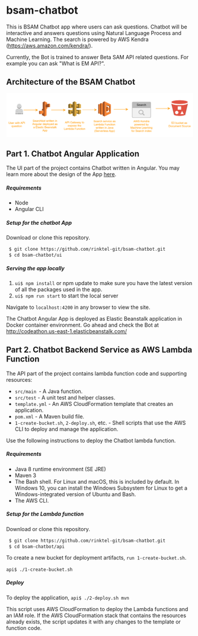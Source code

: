 # bsam-chatbot
This is BSAM Chatbot app where users can ask questions. Chatbot will be interactive and answers questions using Natural Language Process and Machine Learning. The search is powered by AWS Kendra (https://aws.amazon.com/kendra/).

Currently, the Bot is trained to answer Beta SAM API related questions. For example you can ask "What is EM API?".

## Architecture of the BSAM Chatbot
![Alt text](ui/images/Codeathon-Architecture.png?raw=true "Title")

## Part 1. Chatbot Angular Application
The UI part of the project contains Chatbot written in Angular. You may learn more about the design of the App [here](ui/README.md).

##### Requirements
* Node
* Angular CLI

##### Setup for the chatbot App
Download or clone this repository.
```
 $ git clone https://github.com/rinktel-git/bsam-chatbot.git
 $ cd bsam-chatbot/ui
```
##### Serving the app locally
1. `ui$ npm install` or npm update to make sure you have the latest version of all the packages used in the app.
2. `ui$ npm run start` to start the local server

Navigate to `localhost:4200` in any browser to view the site.

The Chatbot Angular App is deployed as Elastic Beanstalk application in Docker container environment. Go ahead and check the Bot at http://codeathon.us-east-1.elasticbeanstalk.com/


## Part 2. Chatbot Backend Service as AWS Lambda Function
The API part of the project contains lambda function code and supporting resources:

* `src/main `- A Java function.
* `src/test` - A unit test and helper classes.
* `template.yml` - An AWS CloudFormation template that creates an application.
* `pom.xml` - A Maven build file.
* `1-create-bucket.sh`, `2-deploy.sh`, etc. - Shell scripts that use the AWS CLI to deploy and manage the application.

Use the following instructions to deploy the Chatbot lambda function.

##### Requirements
* Java 8 runtime environment (SE JRE)
* Maven 3
* The Bash shell. For Linux and macOS, this is included by default. In Windows 10, you can install the Windows Subsystem for Linux to get a Windows-integrated version of Ubuntu and Bash.
* The AWS CLI.

##### Setup for the Lambda function
Download or clone this repository.
```
 $ git clone https://github.com/rinktel-git/bsam-chatbot.git
 $ cd bsam-chatbot/api
```
To create a new bucket for deployment artifacts, `run 1-create-bucket.sh`.

`api$ ./1-create-bucket.sh`

##### Deploy
To deploy the application, `api$ ./2-deploy.sh mvn`

This script uses AWS CloudFormation to deploy the Lambda functions and an IAM role. If the AWS CloudFormation stack that contains the resources already exists, the script updates it with any changes to the template or function code.
